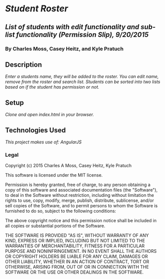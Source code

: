 # _Student Roster_
## _List of students with edit functionality and sub-list functionality (Permission Slip), 9/20/2015_
### By Charles Moss, Casey Heitz, and Kyle Pratuch
## Description
_Enter a students name, they will be added to the roster. You can edit name, remove from the roster and search list. Students can be sorted into two lists based on if the student has permission or not._

## Setup
_Clone and open index.html in your browser._  

## Technologies Used
_This project makes use of: AngularJS_

### Legal
Copyright (c) 2015 Charles A Moss, Casey Heitz, Kyle Pratuch

This software is licensed under the MIT license.

Permission is hereby granted, free of charge, to any person obtaining a copy of this software and associated documentation files (the "Software"), to deal in the Software without restriction, including without limitation the rights to use, copy, modify, merge, publish, distribute, sublicense, and/or sell copies of the Software, and to permit persons to whom the Software is furnished to do so, subject to the following conditions:

The above copyright notice and this permission notice shall be included in all copies or substantial portions of the Software.

THE SOFTWARE IS PROVIDED "AS IS", WITHOUT WARRANTY OF ANY KIND, EXPRESS OR IMPLIED, INCLUDING BUT NOT LIMITED TO THE WARRANTIES OF MERCHANTABILITY, FITNESS FOR A PARTICULAR PURPOSE AND NONINFRINGEMENT. IN NO EVENT SHALL THE AUTHORS OR COPYRIGHT HOLDERS BE LIABLE FOR ANY CLAIM, DAMAGES OR OTHER LIABILITY, WHETHER IN AN ACTION OF CONTRACT, TORT OR OTHERWISE, ARISING FROM, OUT OF OR IN CONNECTION WITH THE SOFTWARE OR THE USE OR OTHER DEALINGS IN THE SOFTWARE.
